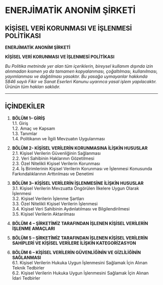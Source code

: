 # ENERJİMATİK ANONİM ŞİRKETİ

## KİŞİSEL VERİ KORUNMASI VE İŞLENMESİ POLİTİKASI

**ENERJİMATİK ANONİM ŞİRKETİ**

**KİŞİSEL VERİ KORUNMASI VE İŞLENMESİ POLİTİKASI**

*Bu Politika metninde yer alan tüm içeriklerin, bireysel kullanım dışında izin alınmadan kısmen ya da tamamen kopyalanması, çoğaltılması, kullanılması, yayımlanması ve dağıtılması yasaktır. Bu yasağa uymayanlar hakkında 5846 sayılı Fikir ve Sanat Eserleri Kanunu uyarınca yasal işlem yapılacaktır. Ürünün tüm hakları saklıdır.*

---

## İÇİNDEKİLER

1. **BÖLÜM 1– GİRİŞ**  
   1.1. Giriş  
   1.2. Amaç ve Kapsam  
   1.3. Tanımlar  
   1.4. Politikanın ve İlgili Mevzuatın Uygulanması  

2. **BÖLÜM 2- KİŞİSEL VERİLERİN KORUNMASINA İLİŞKİN HUSUSLAR**  
   2.1. Kişisel Verilerin Güvenliğinin Sağlanması  
   2.2. Veri Sahibinin Haklarının Gözetilmesi  
   2.3. Özel Nitelikli Kişisel Verilerin Korunması  
   2.4. İş Birimlerinin Kişisel Verilerin Korunması ve İşlenmesi Konusunda Farkındalıklarının Arttırılması ve Denetimi  

3. **BÖLÜM 3– KİŞİSEL VERİLERİN İŞLENMESİNE İLİŞKİN HUSUSLAR**  
   3.1. Kişisel Verilerin Mevzuatta Öngörülen İlkelere Uygun Olarak İşlenmesi  
   3.2. Kişisel Verilerin İşlenme Şartları  
   3.3. Özel Nitelikli Kişisel Verilerin İşlenmesi  
   3.4. Kişisel Veri Sahibinin Aydınlatılması ve Bilgilendirilmesi  
   3.5. Kişisel Verilerin Aktarılması  

4. **BÖLÜM 4 – ŞİRKETİMİZ TARAFINDAN İŞLENEN KİŞİSEL VERİLERİN İŞLENME AMAÇLARI**  

5. **BÖLÜM 5 – ŞİRKETİMİZ TARAFINDAN İŞLENEN KİŞİSEL VERİLERİN SAHİPLERİ VE KİŞİSEL VERİLERE İLİŞKİN KATEGORİZASYON**  

6. **BÖLÜM 6 – KİŞİSEL VERİLERİN GÜVENLİĞİNİN VE GİZLİLİĞİNİN SAĞLANMASI**  
   6.1. Kişisel Verilerin Hukuka Uygun İşlenmesini Sağlamak İçin Alınan Teknik Tedbirler  
   6.2. Kişisel Verilerin Hukuka Uygun İşlenmesini Sağlamak İçin Alınan İdari Tedbirler  
